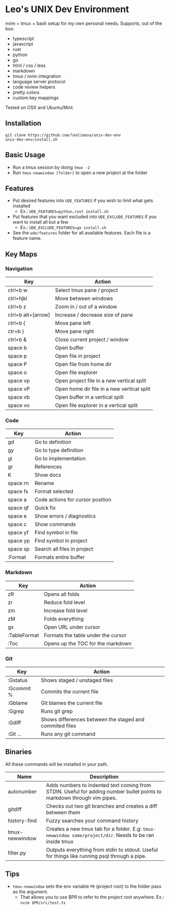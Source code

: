 # Leo's UNIX Dev Environment

nvim + tmux + bash setup for my own personal needs. Supports, out of the box:

* typescript
* javascript
* rust
* python
* go
* html / css / less
* markdown
* tmux / nvim integration
* language server protocol
* code review helpers
* pretty colors
* custom key mappings

Tested on OSX and Ubuntu/Mint.

## Installation

```
git clone https://github.com/leolimasa/unix-dev-env 
unix-dev-env/install.sh
```

## Basic Usage

* Run a tmux session by doing `tmux -2`
* Run `tmux-newwindow [folder]` to open a new project at the folder

## Features

* Put desired features into `UDE_FEATURES` if you wish to limit what gets installed
  * Ex.: `UDE_FEATURES=python,rust install.sh`
* Put features that you want excluded into `UDE_EXCLUDE_FEATURES` if you want to install all but a few
  * Ex.: `UDE_EXCLUDE_FEATURES=go install.sh`
* See the `ude/features` folder for all available features. Each file is a feature name.

## Key Maps

### Navigation

| Key                | Action                                     |
|--------------------|--------------------------------------------|
| ctrl+b w           | Select tmux pane / project                 |
| ctrl+hjkl          | Move between windows                       |
| ctrl+b z           | Zoom in / out of a window                  |
| ctrl+b alt+[arrow] | Increase / decrease size of pane           |
| ctrl+b {           | Move pane left                             |
| ctr+b }            | Move pane right                            |
| ctrl+b &           | Close current project / window             |
| space b            | Open buffer                                |
| space p            | Open file in project                       |
| space P            | Open file from home dir                    |
| space o            | Open file explorer                         |
| space vp           | Open project file in a new vertical split  |
| space vP           | Open home dir file in a new vertical split |
| space vb           | Open buffer in a vertical split            |
| space vo           | Open file explorer in a vertical split     |


### Code

| Key      | Action                           |
|----------|----------------------------------|
| gd       | Go to definition                 |
| gy       | Go to type definition            |
| gi       | Go to implementation             |
| gr       | References                       |
| K        | Show docs                        |
| space rn | Rename                           |
| space fs | Format selected                  |
| space a  | Code actions for cursor position |
| space qf | Quick fix                        |
| space e  | Show errors / diagnostics        |
| space c  | Show commands                    |
| space yf | Find symbol in file              |
| space yp | Find symbol in project           |
| space sp | Search all files in project      |
| :Format  | Formats entire buffer            |

### Markdown

| Key          | Action                             |
|--------------|------------------------------------|
| zR           | Opens all folds                    |
| zr           | Reduce fold level                  |
| zm           | Increase fold level                |
| zM           | Folds everything                   |
| gx           | Open URL under cursor              |
| :TableFormat | Formats the table under the cursor |
| :Toc         | Opens up the TOC for the markdown

### Git

| Key        | Action                                                  |
|------------|---------------------------------------------------------|
| :Gstatus   | Shows staged / unstaged files                           |
| :Gcommit % | Commits the current file                                |
| :Gblame    | Git blames the current file                             |
| :Ggrep     | Runs git grep                                           |
| :Gdiff     | Shows differences between the staged and commited files |
| :Git ...   | Runs any git command                                    |


## Binaries

All these commands will be installed in your path.

| Name           | Description                                                                                                            |
|----------------|------------------------------------------------------------------------------------------------------------------------|
| autonumber     | Adds numbers to indented text coming from STDIN. Useful for adding number bullet points to markdown through vim pipes. |
| gitdiff        | Checks out two git branches and creates a diff between them                                                            |
| history-find   | Fuzzy searches your command history                                                                                    |
| tmux-newwindow | Creates a new tmux tab for a folder. E.g: `tmux-newwindow some/project/dir`. Needs to be ran inside tmux               |
| filter.py      | Outputs everything from stdin to stdout. Useful for things like running psql through a pipe.


## Tips

* `tmux-newwindow` sets the env variable `PR` (project root) to the folder pass as the argument.
  * That allows you to use $PR to refer to the project root anywhere. Ex.: `nvim $PR/src/test.ts`

